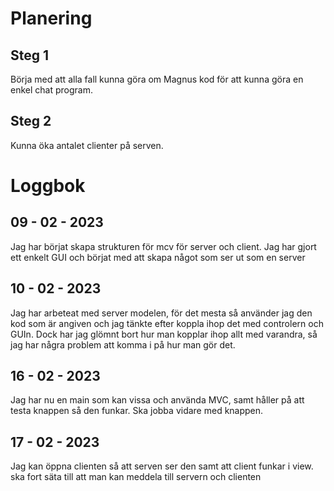 # Planering 
## Steg 1 
Börja med att alla fall kunna göra om Magnus kod för att kunna göra en enkel chat program.

## Steg 2
Kunna öka antalet clienter på serven.


# Loggbok

##  09 - 02 - 2023
Jag har börjat skapa strukturen för mcv för server och client. Jag har gjort ett enkelt GUI och börjat med att skapa något som ser ut som en 
server 

## 10 - 02 - 2023
Jag har arbeteat med server modelen, för det mesta så använder jag den kod som är angiven och jag tänkte efter koppla ihop det med controlern och GUIn.
Dock har jag glömnt bort hur man kopplar ihop allt med varandra, så jag har några problem att komma i på hur man gör det.

## 16 - 02 - 2023
Jag har nu en main som kan vissa och använda MVC, samt håller på att testa knappen så den funkar.
Ska jobba vidare med knappen. 

## 17 - 02 - 2023
Jag kan öppna clienten så att serven ser den samt att client funkar i view.
ska fort säta till att man kan meddela till servern och clienten 